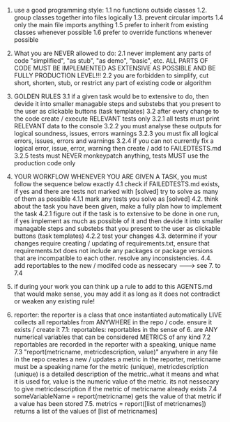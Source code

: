1. use a good programming style:
1.1 no functions outside classes
1.2. group classes together into files logically
1.3. prevent circular imports
1.4 only the main file imports anything
1.5 prefer to inherit from existing classes whenever possible
1.6 prefer to override functions whenever possible

2. What you are NEVER allowed to do:
2.1 never implement any parts of code "simplified", "as stub", "as demo", "basic", etc. ALL PARTS OF CODE MUST BE IMPLEMENTED AS EXTENSIVE AS POSSIBLE AND BE FULLY PRODUCTION LEVEL!!!
2.2 you are forbidden to simplify, cut short, shorten, stub, or restrict any part of existing code or algorithm

3. GOLDEN RULES
3.1 if a given task would be to extensive to do, then devide it into smaller managable steps and substebs that you present to the user as clickable buttons (task templates)
3.2 after every change to the code create / execute RELEVANT tests only
3.2.1 all tests must print RELEVANT data to the console
3.2.2 you must analyse these outputs for logical soundness, issues, errors warnings
3.2.3 you must fix all logical errors, issues, errors and warnings
3.2.4 if you can not currently fix a logical error, issue, error, warning then create / add to FAILEDTESTS.md
3.2.5 tests must NEVER monkeypatch anything, tests MUST use the production code only

4. YOUR WORKFLOW WHENEVER YOU ARE GIVEN A TASK, you must follow the sequence below exactly
4.1 check if FAILEDTESTS.md exists, if yes and there are tests not marked with [solved] try to solve as many of them as possible
4.1.1 mark any tests you solve as [solved]
4.2. think about the task you have been given, make a fully plan how to implement the task
4.2.1 figure out if the task is to extensive to be done in one run, if yes implement as much as possible of it and then devide it into smaller managable steps and substebs that you present to the user as clickable buttons (task templates)
4.2.2 test your changes
4.3. determine if your changes require creating / updating of requirements.txt, ensure that requirements.txt does not include any packages or package versions that are incompatible to each other. resolve any inconsistencies.
4.4. add reportables to the new / modifed code as nessecary ---> see 7. to 7.4

6. if during your work you can think up a rule to add to this AGENTS.md that would make sense, you may add it as long as it does not contradict or weaken any existing rule!
7. reporter: the reporter is a class that once instantiated automatically LIVE collects all reportables from ANYWHERE in the repo / code. ensure it exists / create it
7.1: reportables: reportables in the sense of 6. are ANY numerical variables that can be considered METRICS of any kind
7.2 reportables are recorded in the reporter with a speaking, unique name
7.3 "report(metricname, metricdescription, value)" anywhere in any file in the repo creates a new / updates a metric in the reporter, metricname must be a speaking name for the metric (unique), metricdescription (unique) is a detailed description of the metric..what it means and what it is used for, value is the numeric value of the metric. its not nessecary to give metricdescription if the metric of metricname already exists
7.4 someVariableName = report(metricname) gets the value of that metric if a value has been stored
7.5. metrics = report([list of metricnames]) returns a list of the values of [list of metricnames]
   
